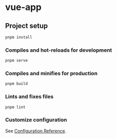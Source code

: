 # vue-app

## Project setup

```bash
pnpm install
```

### Compiles and hot-reloads for development

```bash
pnpm serve
```

### Compiles and minifies for production

```bash
pnpm build
```

### Lints and fixes files

```bash
pnpm lint
```

### Customize configuration

See [Configuration Reference](https://cli.vuejs.org/config/).
